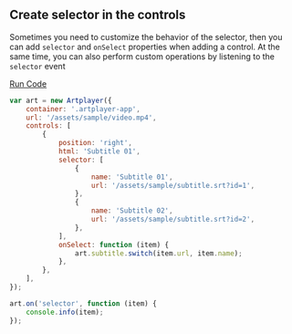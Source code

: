 ## Create selector in the controls

Sometimes you need to customize the behavior of the selector, then you can add `selector` and `onSelect` properties when adding a control. At the same time, you can also perform custom operations by listening to the `selector` event

[Run Code](/Question.selector)

```js
var art = new Artplayer({
    container: '.artplayer-app',
    url: '/assets/sample/video.mp4',
    controls: [
        {
            position: 'right',
            html: 'Subtitle 01',
            selector: [
                {
                    name: 'Subtitle 01',
                    url: '/assets/sample/subtitle.srt?id=1',
                },
                {
                    name: 'Subtitle 02',
                    url: '/assets/sample/subtitle.srt?id=2',
                },
            ],
            onSelect: function (item) {
                art.subtitle.switch(item.url, item.name);
            },
        },
    ],
});

art.on('selector', function (item) {
    console.info(item);
});
```
